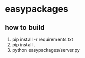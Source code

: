 # easypackages

## how to build 

1. pip install -r requirements.txt
2. pip install .
3. python easypackages/server.py
